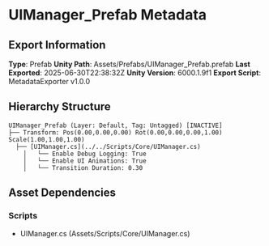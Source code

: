 ﻿# UIManager_Prefab Metadata

## Export Information
**Type**: Prefab
**Unity Path**: Assets/Prefabs/UIManager_Prefab.prefab
**Last Exported**: 2025-06-30T22:38:32Z
**Unity Version**: 6000.1.9f1
**Export Script**: MetadataExporter v1.0.0

## Hierarchy Structure
```
UIManager_Prefab (Layer: Default, Tag: Untagged) [INACTIVE]
├── Transform: Pos(0.00,0.00,0.00) Rot(0.00,0.00,0.00,1.00) Scale(1.00,1.00,1.00)
  ├── [UIManager.cs](../../Scripts/Core/UIManager.cs)
    │   └── Enable Debug Logging: True
    │   └── Enable UI Animations: True
    │   └── Transition Duration: 0.30
```

## Asset Dependencies
### Scripts
- UIManager.cs (Assets/Scripts/Core/UIManager.cs)

